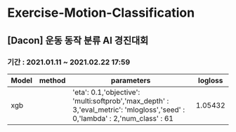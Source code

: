 # Exercise-Motion-Classification
## [Dacon] 운동 동작 분류 AI 경진대회
### 기간 : 2021.01.11 ~ 2021.02.22 17:59

|Model|method|parameters|logloss|
|--|--|--|--|
|xgb||'eta': 0.1,'objective': 'multi:softprob','max_depth' : 3,'eval_metric': 'mlogloss','seed' : 0,'lambda' : 2,'num_class' : 61|1.05432	|
